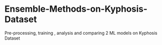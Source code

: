 # Ensemble-Methods-on-Kyphosis-Dataset
Pre-processing, training , analysis and comparing 2 ML models on Kyphosis Dataset
